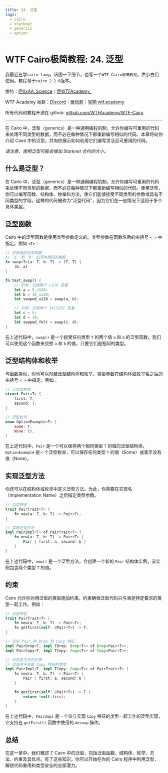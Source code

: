 ```yaml
---
title: 24. 泛型
tags:
  - cairo
  - starknet
  - generics
  - option
---
```



# WTF Cairo极简教程: 24. 泛型

我最近在学`cairo-lang`，巩固一下细节，也写一个`WTF Cairo极简教程`，供小白们使用。教程基于`cairo 2.2.0`版本。

推特：[@0xAA_Science](https://twitter.com/0xAA_Science)｜[@WTFAcademy_](https://twitter.com/WTFAcademy_)

WTF Academy 社群：[Discord](https://discord.gg/5akcruXrsk)｜[微信群](https://docs.google.com/forms/d/e/1FAIpQLSe4KGT8Sh6sJ7hedQRuIYirOoZK_85miz3dw7vA1-YjodgJ-A/viewform?usp=sf_link)｜[官网 wtf.academy](https://wtf.academy)

所有代码和教程开源在 github: [github.com/WTFAcademy/WTF-Cairo](https://github.com/WTFAcademy/WTF-Cairo)

---

在 Cairo 中，泛型（generics）是一种通用编程机制，允许你编写可重用的代码来处理不同类型的数据，而不必在每种情况下都重新编写相似的代码。本章将向你介绍 Cairo 中的泛型，并向你展示如何利用它们编写灵活且可重用的代码。

*请注意，使用泛型可能会增加 Starknet 合约的大小。*

## 什么是泛型？

在 Cairo 中，泛型（generics）是一种通用编程机制，允许你编写可重用的代码来处理不同类型的数据，而不必在每种情况下都重新编写相似的代码。使用泛型，你可以编写函数、结构体、枚举和方法，使它们能够接受不同类型的参数或具有不同类型的字段。这样的代码被称为“泛型代码”，因为它们在一般情况下适用于多个具体类型。

## 泛型函数

Cairo 中的泛型函数是使用类型参数定义的。类型参数在函数名后的尖括号 `< >` 中指定。例如 `<T>`：

```rust
// 交换值的泛型函数
// 'a' 和 'b' 必须为相同的类型
fn swap<T>(a: T, b: T) -> (T, T) {
    (b, a)
}

fn test_swap() {
    // 示例：交换两个 u128 变量
    let a = 5_u128;
    let b = 10_u128;
    let swaped_u128 = swap(a, b);

    // 示例：交换两个 felt252 变量
    let c = 5;
    let d = 10;
    let swaped_felt = swap(c, d);
}
```

在上述代码中，`swap()` 是一个接受任何类型 `T` 的两个值 `a` 和 `b` 的泛型函数。我们可以使用这个函数来交换 `a` 和 `b` 的值，只要它们是相同的类型。

## 泛型结构体和枚举

与函数类似，你也可以创建泛型结构体和枚举。类型参数在结构体或枚举名之后的尖括号 `< >` 中指定。例如：

```rust
// 泛型结构体
struct Pair<T> {
    first: T,
    second: T,
}

// 泛型枚举
enum OptionExample<T> {
    Some: T,
    None: (),
}
```

在上述代码中，`Pair` 是一个可以保存两个相同类型 `T` 的值的泛型结构体。`OptionExample` 是一个泛型枚举，可以保存任何类型 `T` 的值（Some）或表示没有值（None）。

## 实现泛型方法

你还可以在结构体或枚举中定义泛型方法。为此，你需要在实现名（Implementation Name）之后指定类型参数。

```rust
// 泛型特征
trait PairTrait<T> {
    fn new(a: T, b: T) -> Pair<T>;
}

// 实现泛型方法
impl PairImpl<T> of PairTrait<T> {
    fn new(a: T, b: T) -> Pair<T> {
        Pair { first: a, second: b }
    }
}
```

在上述代码中，`new()` 是一个泛型方法，会创建一个新的 `Pair` 结构体实例，该实例包含两个类型 `T` 的值。

## 约束

Cairo 允许你对用泛型的类型施加约束。约束确保泛型代码只与满足特定要求的类型一起工作。例如：

```rust
// 泛型特征
trait PairTrait<T> {
    fn new(a: T, b: T) -> Pair<T>;
    fn getFirst(self: @Pair<T>) -> T;
}

// 实现 Pair 的 Drop 和 Copy 特征
impl PairDrop<T, impl TDrop: Drop<T>> of Drop<Pair<T>>;
impl PairCopy<T, impl TCopy: Copy<T>> of Copy<Pair<T>>;

// 对泛型方法的约束
// 仅适用于具有 Copy 特征的类型
impl PairImpl<T, impl TCopy: Copy<T>> of PairTrait<T> {
    fn new(a: T, b: T) -> Pair<T> {
        Pair { first: a, second: b }
    }

    fn getFirst(self: @Pair<T>) -> T {
        return *self.first;
    }
}
```

在上述代码中，`PairImpl` 是一个仅与实现 `Copy` 特征的类型一起工作的泛型实现，它支持在 `getFirst()` 函数中使用的 `desnap` 操作。

## 总结

在这一章中，我们概述了 Cairo 中的泛型，包括泛型函数、结构体、枚举、方法、约束及其优点。有了这些知识，你可以开始在你的 Cairo 程序中利用泛型，解锁代码重用和类型安全的全部潜力。